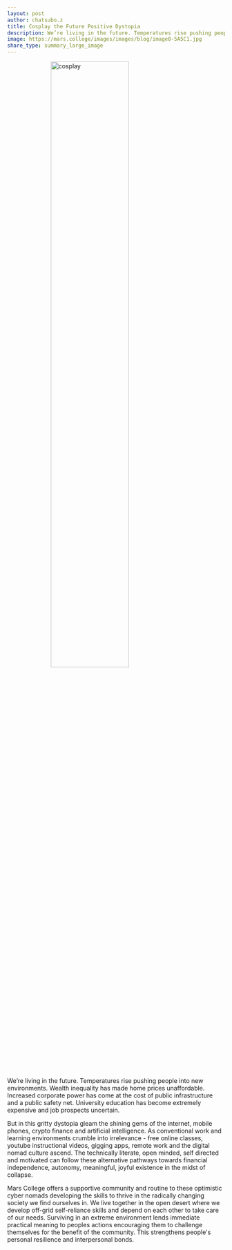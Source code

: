 ```yaml
---
layout: post
author: chatsubo.z
title: Cosplay the Future Positive Dystopia
description: We’re living in the future. Temperatures rise pushing people into new environments. Wealth inequality has made home prices unaffordable. Increased corporate power has come at the cost of public infrastructure and a public safety net. University education has become extremely expensive and job prospects uncertain.
image: https://mars.college/images/images/blog/image0-5A5C1.jpg
share_type: summary_large_image
---
```


<style>
    img {
        width: 60%;
        display: block;
        margin-left: auto;
        margin-right: auto;
    }
</style>

![cosplay](/images/blog/image0-5A5C1.jpg)


We’re living in the future. Temperatures rise pushing people into new environments. Wealth inequality has made home prices unaffordable. Increased corporate power has come at the cost of public infrastructure and a public safety net. University education has become extremely expensive and job prospects uncertain.

But in this gritty dystopia gleam the shining gems of the internet, mobile phones, crypto finance and artificial intelligence. As conventional work and learning environments crumble into irrelevance - free online classes, youtube instructional videos, gigging apps, remote work and the digital nomad culture ascend. The technically literate, open minded, self directed and motivated can follow these alternative pathways towards financial independence, autonomy, meaningful, joyful existence in the midst of collapse.

Mars College offers a supportive community and routine to these optimistic cyber nomads developing the skills to thrive in the radically changing society we find ourselves in. We live together in the open desert where we develop off-grid self-reliance skills and depend on each other to take care of our needs. Surviving in an extreme environment lends immediate practical meaning to peoples actions encouraging them to challenge themselves for the benefit of the community. This strengthens people's personal resilience and interpersonal bonds.


